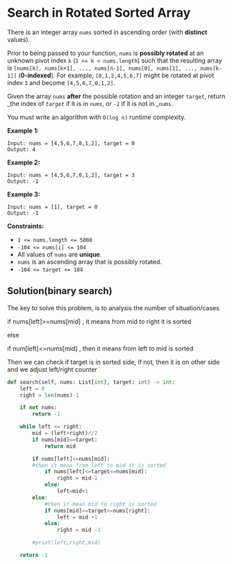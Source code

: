 # Search in Rotated Sorted Array



There is an integer array `nums` sorted in ascending order (with **distinct** values).

Prior to being passed to your function, `nums` is **possibly rotated** at an unknown pivot index `k` (`1 <= k < nums.length`) such that the resulting array is `[nums[k], nums[k+1], ..., nums[n-1], nums[0], nums[1], ..., nums[k-1]]` (**0-indexed**). For example, `[0,1,2,4,5,6,7]` might be rotated at pivot index `3` and become `[4,5,6,7,0,1,2]`.

Given the array `nums` **after** the possible rotation and an integer `target`, return _the index of _`target`_ if it is in _`nums`_, or _`-1`_ if it is not in _`nums`.

You must write an algorithm with `O(log n)` runtime complexity.

**Example 1:**

```
Input: nums = [4,5,6,7,0,1,2], target = 0
Output: 4
```

**Example 2:**

```
Input: nums = [4,5,6,7,0,1,2], target = 3
Output: -1
```

**Example 3:**

```
Input: nums = [1], target = 0
Output: -1
```

**Constraints:**

* `1 <= nums.length <= 5000`
* `-104 <= nums[i] <= 104`
* All values of `nums` are **unique**.
* `nums` is an ascending array that is possibly rotated.
* `-104 <= target <= 104`

## Solution(binary search)

The key to solve this problem, is to analysis the number of situation/cases

if nums\[left]>=nums\[mid] , it means from mid to right it is sorted

else

if num\[left]<=nums\[mid] , then it means from left to mid is sorted

Then we can check if target is in sorted side, if not, then it is on other side and we adjust left/right counter

```python
def search(self, nums: List[int], target: int) -> int:
    left = 0 
    right = len(nums)-1

    if not nums:
        return -1

    while left <= right:
        mid = (left+right)//2
        if nums[mid]==target:
            return mid

        if nums[left]<=nums[mid]:
        #then it mean from left to mid it is sorted
            if nums[left]<=target<=nums[mid]:
                right = mid-1
            else:
                left=mid+1
        else:
            #then it mean mid to right is sorted
            if nums[mid]<=target<=nums[right]:
                left = mid +1
            else:
                right = mid -1

        #print(left,right,mid)

    return -1
```
